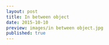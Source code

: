 ```yaml
---
layout: post
title: In between object
date: 2015-10-10
preview: images/in between object.jpg
published: true
---
```


